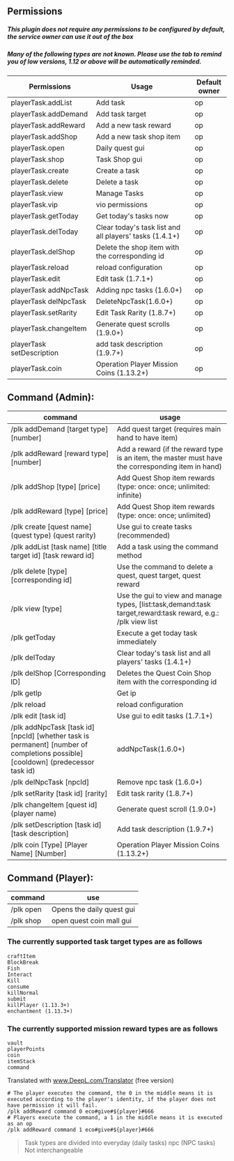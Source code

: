 ## Permissions
##### This plugin does not require any permissions to be configured by default, the service owner can use it out of the box
##### Many of the following types are not known. Please use the tab to remind you of low versions, 1.12 or above will be automatically reminded.

| Permissions               | Usage                                                    | Default owner   |
|---------------------------|----------------------------------------------------------|-----------------|
| playerTask.addList        | Add task                                                 | op              |
| playerTask.addDemand      | Add task target                                          | op              |
| playerTask.addReward      | Add a new task reward                                    | op              |
| playerTask.addShop        | Add a new task shop item                                 | op              |
| playerTask.open           | Daily quest gui                                          | op              |
| playerTask.shop           | Task Shop gui                                            | op              |
| playerTask.create         | Create a task                                            | op              |
| playerTask.delete         | Delete a task                                            | op              |
| playerTask.view           | Manage Tasks                                             | op              |
| playerTask.vip            | vio permissions                                          | op              |
| playerTask.getToday       | Get today's tasks now                                    | op              |
| playerTask.delToday       | Clear today's task list and all players' tasks (1.4.1+)  | op              |
| playerTask.delShop        | Delete the shop item with the corresponding id           | op              |
| playerTask.reload         | reload configuration                                     | op              |
| playerTask.edit           | Edit task (1.7.1+)                                       | op              |
| playerTask addNpcTask     | Adding npc tasks (1.6.0+)                                | op              |
| playerTask delNpcTask     | DeleteNpcTask(1.6.0+)                                    | op              |
| playerTask.setRarity      | Edit Task Rarity (1.8.7+)                                | op              |
| playerTask.changeItem     | Generate quest scrolls (1.9.0+)                          | op              |
| playerTask setDescription | add task description (1.9.7+)                            | op              |
| playerTask.coin           | Operation Player Mission Coins (1.13.2+)                 | op              |

## Command (Admin):
| command                                                                                                                         | usage                                                                                                        |
|---------------------------------------------------------------------------------------------------------------------------------|--------------------------------------------------------------------------------------------------------------|
| /plk addDemand [target type] [number]                                                                                           | Add quest target (requires main hand to have item)                                                           |
| /plk addReward [reward type] [number]                                                                                           | Add a reward (if the reward type is an item, the master must have the corresponding item in hand)            |        
| /plk addShop [type] [price]                                                                                                     | Add Quest Shop item rewards (type: once: once; unlimited: infinite)                                          |
| /plk addReward [type] [price]                                                                                                   | Add Quest Shop item rewards (type: once: once; unlimited)                                                    |
| /plk create [quest name] (quest type) (quest rarity)                                                                            | Use gui to create tasks (recommended)                                                                        |
| /plk addList [task name] [title target id] [task reward id]                                                                     | Add a task using the command method                                                                          |
| /plk delete [type] [corresponding id]                                                                                           | Use the command to delete a quest, quest target, quest reward                                                |
| /plk view [type]                                                                                                                | Use the gui to view and manage types, [list:task,demand:task target,reward:task reward, e.g.: /plk view list |
| /plk getToday                                                                                                                   | Execute a get today task immediately                                                                         |
| /plk delToday                                                                                                                   | Clear today's task list and all players' tasks (1.4.1+)                                                      |
| /plk delShop [Corresponding ID]                                                                                                 | Deletes the Quest Coin Shop item with the corresponding id                                                   |
| /plk getIp                                                                                                                      | Get ip                                                                                                       |
| /plk reload                                                                                                                     | reload configuration                                                                                         |
| /plk edit [task id]                                                                                                             | Use gui to edit tasks (1.7.1+)                                                                               |
| /plk addNpcTask [task id] [npcId] [whether task is permanent] [number of completions possible] [cooldown] (predecessor task id) | addNpcTask(1.6.0+)                                                                                           |
| /plk delNpcTask [npcId]                                                                                                         | Remove npc task (1.6.0+)                                                                                     |
| /plk setRarity [task id] [rarity]                                                                                               | Edit task rarity (1.8.7+)                                                                                    |
| /plk changeItem [quest id] (player name)                                                                                        | Generate quest scroll (1.9.0+)                                                                               |
| /plk setDescription [task id] [task description]                                                                                | Add task description (1.9.7+)                                                                                |
| /plk coin [Type] [Player Name] [Number]                                                                                         | Operation Player Mission Coins (1.13.2+)                                                                     |

## Command (Player):
| command    | use                       |
|------------|---------------------------|
| /plk open  | Opens the daily quest gui |
| /plk shop  | open quest coin mall gui  |

### The currently supported task target types are as follows
```
craftItem 
BlockBreak 
Fish 
Interact 
Kill 
consume 
killNormal 
submit 
killPlayer (1.13.3+)
enchantment (1.13.3+)
```

### The currently supported mission reward types are as follows
```
vault 
playerPoints 
coin 
itemStack 
command 
```

Translated with www.DeepL.com/Translator (free version)


```
# The player executes the command, the 0 in the middle means it is executed according to the player's identity, if the player does not have permission it will fail.
/plk addReward command 0 eco#give#${player}#666
# Players execute the command, a 1 in the middle means it is executed as an op
/plk addReward command 1 eco#give#${player}#666
```

> Task types are divided into everyday (daily tasks) npc (NPC tasks) Not interchangeable
